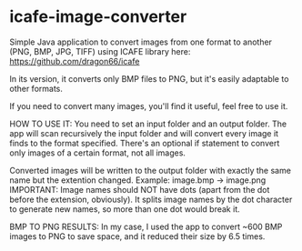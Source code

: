 # icafe-image-converter
Simple Java application to convert images from one format to another (PNG, BMP, JPG, TIFF) using ICAFE library here: https://github.com/dragon66/icafe

In its version, it converts only BMP files to PNG, but it's easily adaptable to other formats.

If you need to convert many images, you'll find it useful, feel free to use it.

HOW TO USE IT:
You need to set an input folder and an output folder. The app will scan recursively the input folder and will convert every image it finds to the format specified. There's an optional if statement to convert only images of a certain format, not all images.

Converted images will be written to the output folder with exactly the same name but the extention changed. Example: image.bmp -> image.png
IMPORTANT: Image names should NOT have dots (apart from the dot before the extension, obviously). It splits image names by the dot character to generate new names, so more than one dot would break it.

BMP TO PNG RESULTS:
In my case, I used the app to convert ~600 BMP images to PNG to save space, and it reduced their size by 6.5 times.
